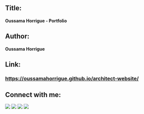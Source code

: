## Title:
<h4>Oussama Horrigue - Portfolio</h4>

## Author:
<h4>Oussama Horrigue</h4>

## Link:
<a href="https://oussamahorrigue.github.io/architect-website/" target="_blank"><h3>https://oussamahorrigue.github.io/architect-website/</h3></a>


## Connect with me:
<p align="left">

<a href = "https://www.linkedin.com/in/oussama-horrigue-69624b1b7/"><img src="https://img.icons8.com/fluent/48/000000/linkedin.png"/></a>
<a href = "https://twitter.com/OussamaHorrig"><img src="https://img.icons8.com/fluent/48/000000/twitter.png"/></a>
<a href = "https://www.instagram.com/oussamahorrigue/"><img src="https://img.icons8.com/fluent/48/000000/instagram-new.png"/></a>
<a href = "https://www.facebook.com/oussama.horrigue"><img src="https://img.icons8.com/fluent/48/000000/facebook.png"/></a>

</p>

